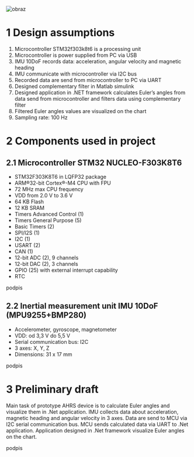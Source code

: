 ![obraz](https://user-images.githubusercontent.com/91827782/154970055-b5efe2ac-b94e-4665-9e20-9a80f040c86a.png)


# 1	Design assumptions

1.	Microcontroller STM32f303k8t6 is a processing unit
2.	Microcontroller is power supplied from PC via USB
3.	IMU 10DoF records data: acceleration, angular velocity and magnetic heading
4.	IMU communicate with microcontroller via I2C bus
5.	Recorded data are send from microcontroller to PC via UART
6.	Designed complementary filter in Matlab simulink
7.	Designed application in .NET framework calculates Euler’s angles from data send from microcontroller and filters data using complementary filter
8.	Filtered Euler angles values are visualized on the chart
9.	Sampling rate: 100 Hz

# 2	Components used in project

## 2.1	Microcontroller STM32 NUCLEO-F303K8T6

-	STM32F303K8T6 in LQFP32 package 
-	ARM®32-bit Cortex®-M4 CPU with FPU 
-	72 MHz max CPU frequency 
-	VDD from 2.0 V to 3.6 V 
-	64 KB Flash 
-	12 KB SRAM 
-	Timers Advanced Control (1) 
-	Timers General Purpose (5) 
-	Basic Timers (2) 
-	SPI/I2S (1) 
-	I2C (1) 
-	USART (2) 
-	CAN (1) 
-	12-bit ADC (2), 9 channels 
-	12-bit DAC (2), 3 channels 
-	GPIO (25) with external interrupt capability 
-	RTC 
<p align="center">
  <src="https://user-images.githubusercontent.com/91827782/154970187-4d8d2fcc-7e6d-4798-a5ae-c0bde61e8bf1.png">
</p>


podpis

## 2.2	Inertial measurement unit IMU 10DoF (MPU9255+BMP280)

-	Accelerometer, gyroscope, magnetometer
-	VDD: od 3,3 V do 5,5 V
-	Serial communication bus: I2C
-	3 axes: X, Y, Z
-	Dimensions: 31 x 17 mm
<p align="center">
  <src="https://user-images.githubusercontent.com/91827782/154970284-3146150a-2c28-4735-99d1-7e5ca36c7ad4.png">
</p>

podpis

# 3	Preliminary draft

Main task of prototype AHRS device is to calculate Euler angles and visualize them in .Net application. IMU collects data about acceleration, magnetic heading and angular velocity in 3 axes. Data are send to MCU via I2C serial communication bus. MCU sends calculated data via UART to .Net application. Application designed in .Net framework visualize Euler angles on the chart.

  <p align="center">
  <src="https://user-images.githubusercontent.com/91827782/154970343-1bf130db-adfc-4af2-8ead-ccda8c1183cf.png">
</p>

podpis

